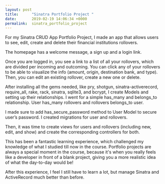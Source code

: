 ```yaml
---
layout: post
title:      "Sinatra Portfolio Project "
date:       2019-02-19 14:06:34 +0000
permalink:  sinatra_portfolio_project
---
```



For my Sinatra CRUD App Portfolio Project, I made an app that allows users to see, edit, create and delete their financial institutions rollovers.
 

The homepage has a welcome message, a sign up and a login link. 

Once you are logged in, you see a link to a list of all your rollovers, which are divided per incoming and outcoming. You can click any of your rollovers to be able to visualize the info (amount, origin, destination bank, and type). Then, you can edit an existing rollover, create a new one or delete.


After installing all the gems needed, like pry, shotgun, sinatra-activerecord, require_all, rake, rack, sinatra, sqlite3, and bcrypt, I create Models and setting up their relationships. 
I went for a simple has_many and belongs_to relationship. User has_many rollovers and rollovers belongs_to user. 

I made sure to add has_secure_password method to User Model to secure user’s password.  I created migrations for user and rollovers.

Then, it was time to create views for users and rollovers (including new, edit, and show) and create the corresponding controllers for both.


This has been a fantastic learning experience, which challenged my knowledge of what I studied till now in the course. Portfolio projects are always a special moment in the course, because it's when you really feels like a developer in front of a blank project, giving you a more realistic idea of what the day-to-day would be!

After this experience, I feel I still have to learn a lot, but manage Sinatra and ActiveRecord much better than before.

